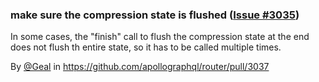 ### make sure the compression state is flushed ([Issue #3035](https://github.com/apollographql/router/issues/3035))

In some cases, the "finish" call to flush the compression state at the end does not flush th entire state, so it has to be called multiple times.

By [@Geal](https://github.com/Geal) in https://github.com/apollographql/router/pull/3037